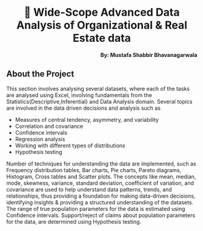 <h1 align="center">	Wide-Scope Advanced Data Analysis of Organizational & Real Estate data</h1>

<p align="right"><b>By: Mustafa Shabbir Bhavanagarwala</b></p>

## About the Project
<p>This section involves analysing several datasets, where each of the tasks are analysed using Excel, involving fundamentals from the Statistics(Descriptive,Inferential) and Data Analysis domain. Several topics are involved in the data driven decisions and analysis such as
<ul>
<li>Measures of central tendency, asymmetry, and variability</li>
<li>Correlation and covariance</li>
<li>Confidence intervals</li>
<li>Regression analysis</li>

<li>Working with different types of distributions</li>
<li>Hypothesis testing</li>
</ul>

</p>
<p>Number of techniques for understanding the data are implemented, such as Frequency distribution tables, Bar charts, Pie charts, Pareto diagrams, Histogram, Cross tables and Scatter plots. The concepts like mean, median, mode, skewness, variance, standard deviation, coefficient of variation, and covariance are used to help understand data patterns, trends, and relationships, thus providing a foundation for making data-driven decisions, identifying insights & providing a structured understanding of the datasets. The range of true population parameters for the data is estimated using Confidence intervals. Support/reject of claims about population parameters for the data, are determined using Hypothesis testing. </p>
